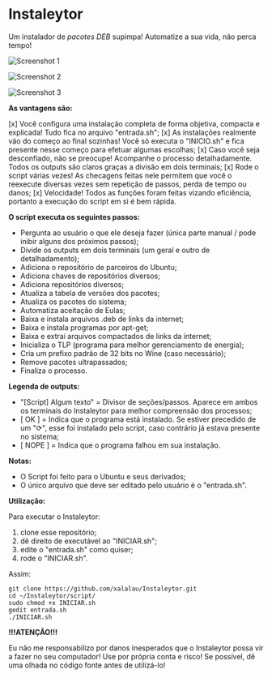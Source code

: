 # Instaleytor

Um instalador de *pacotes DEB* supimpa! Automatize a sua vida, não perca tempo!

![Screenshot 1](http://i.imgur.com/Hkx9Nso.png)

![Screenshot 2](http://i.imgur.com/o4L8rez.png)

![Screenshot 3](http://i.imgur.com/hTmsWPG.png)

**As vantagens são:**

[x] Você configura uma instalação completa de forma objetiva, compacta e explicada! Tudo fica no arquivo "entrada.sh";
[x] As instalações realmente vão do começo ao final sozinhas! Você só executa o "INICIO.sh" e fica presente nesse começo para efetuar algumas escolhas;
[x] Caso você seja desconfiado, não se preocupe! Acompanhe o processo detalhadamente. Todos os outputs são claros graças a divisão em dois terminais;
[x] Rode o script várias vezes! As checagens feitas nele permitem que você o reexecute diversas vezes sem repetição de passos, perda de tempo ou danos;
[x] Velocidade! Todos as funções foram feitas vizando eficiência, portanto a execução do script em si é bem rápida.

**O script executa os seguintes passos:**

- Pergunta ao usuário o que ele deseja fazer (única parte manual / pode inibir alguns dos próximos passos);
- Divide os outputs em dois terminais (um geral e outro de detalhadamento);
- Adiciona o repositório de parceiros do Ubuntu;
- Adiciona chaves de repositórios diversos;
- Adiciona repositórios diversos;
- Atualiza a tabela de versões dos pacotes;
- Atualiza os pacotes do sistema;
- Automatiza aceitação de Eulas;
- Baixa e instala arquivos .deb de links da internet;
- Baixa e instala programas por apt-get;
- Baixa e extrai arquivos compactados de links da internet;
- Inicializa o TLP (programa para melhor gerenciamento de energia);
- Cria um prefixo padrão de 32 bits no Wine (caso necessário);
- Remove pacotes ultrapassados;
- Finaliza o processo.

**Legenda de outputs:**

- "[Script] Algum texto" = Divisor de seções/passos. Aparece em ambos os terminais do Instaleytor para melhor compreensão dos processos;
- [  OK  ] = Indica que o programa está instalado. Se estiver precedido de um "⟳", esse foi instalado pelo script, caso contrário já estava presente no sistema;
- [ NOPE ] = Indica que o programa falhou em sua instalação.


**Notas:**

- O Script foi feito para o Ubuntu e seus derivados;
- O único arquivo que deve ser editado pelo usuário é o "entrada.sh".

**Utilização:**

Para executar o Instaleytor:

1. clone esse repositório;
2. dê direito de executável ao "INICIAR.sh";
3. edite o "entrada.sh" como quiser;
4. rode o "INICIAR.sh".

Assim:

```shell
git clone https://github.com/xalalau/Instaleytor.git
cd ~/Instaleytor/script/
sudo chmod +x INICIAR.sh
gedit entrada.sh
./INICIAR.sh
```

**!!!ATENÇÃO!!!**

Eu não me responsabilizo por danos inesperados que o Instaleytor possa vir a fazer no seu computador! Use por própria conta e risco! Se possível, dê uma olhada no código fonte antes de utilizá-lo!
